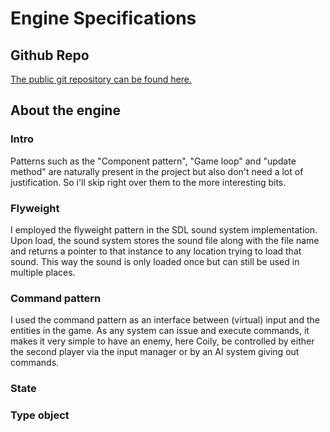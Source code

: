 # Engine Specifications

## Github Repo
[The public git repository can be found here.](https://github.com/YarnoC/Prog4)

## About the engine
### Intro
Patterns such as the "Component pattern", "Game loop" and "update method" are naturally present in the project but also don't need a lot of justification. So i'll skip right over them to the more interesting bits.

### Flyweight
I employed the flyweight pattern in the SDL sound system implementation. Upon load, the sound system stores the sound file along with the file name and returns a pointer to that instance to any location trying to load that sound. This way the sound is only loaded once but can still be used in multiple places.

### Command pattern
I used the command pattern as an interface between (virtual) input and the entities in the game. As any system can issue and execute commands, it makes it very simple to have an enemy, here Coily, be controlled by either the second player via the input manager or by an AI system giving out commands.

### State

### Type object
